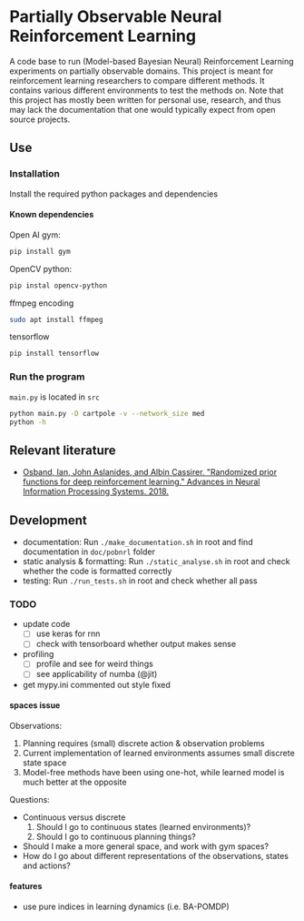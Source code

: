 # Partially Observable Neural Reinforcement Learning

A code base to run (Model-based Bayesian Neural) Reinforcement Learning
experiments on partially observable domains. This project is meant for
reinforcement learning researchers to compare different methods. It contains
various different environments to test the methods on. Note that this project
has mostly been written for personal use, research, and thus may lack the
documentation that one would typically expect from open source projects.

## Use

### Installation
Install the required python packages and dependencies

#### Known dependencies

Open AI gym:

```bash
pip install gym
```

OpenCV python:
```bash
pip instal opencv-python
```

ffmpeg encoding
```bash
sudo apt install ffmpeg
```

tensorflow
```bash
pip install tensorflow
```

### Run the program
`main.py` is located in `src`

```bash
python main.py -D cartpole -v --network_size med
python -h
```

## Relevant literature
* [Osband, Ian, John Aslanides, and Albin Cassirer. "Randomized prior functions
for deep reinforcement learning." Advances in Neural Information Processing
Systems. 2018.][1]

## Development

* documentation: Run `./make_documentation.sh` in root and find documentation
  in `doc/pobnrl` folder
* static analysis & formatting: Run `./static_analyse.sh` in root and check
  whether the code is formatted correctly
* testing: Run `./run_tests.sh` in root and check whether all pass

### TODO

* update code
    - [ ] use keras for rnn
    - [ ] check with tensorboard whether output makes sense
* profiling
    - [ ] profile and see for weird things
    - [ ] see applicability of numba (@jit)
* get mypy.ini commented out style fixed

#### spaces issue

Observations:
1. Planning requires (small) discrete action & observation problems
2. Current implementation of learned environments assumes small discrete state space
3. Model-free methods have been using one-hot, while learned model is much better at the opposite

Questions:
* Continuous versus discrete
    1. Should I go to continuous states (learned environments)?
    2. Should I go to continuous planning things?
* Should I make a more general space, and work with gym spaces?
* How do I go about different representations of the observations, states and actions?

#### features
* use pure indices in learning dynamics (i.e. BA-POMDP)

[1]: https://papers.nips.cc/paper/8080-randomized-prior-functions-for-deep-reinforcement-learning.pdf
